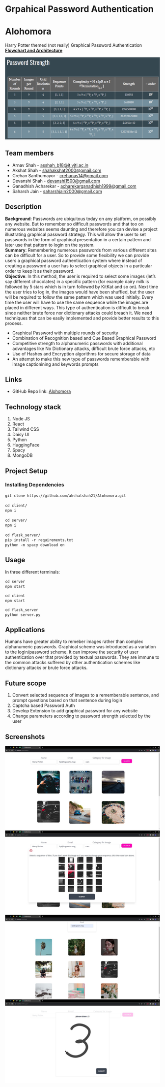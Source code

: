 # Grpahical Password Authentication

# Alohomora
Harry Potter themed (not really) Graphical Password Authentication  
**[Flowchart and Architecture](https://whimsical.com/getting-started-boards-LARZb8hL94L9b6R1s1JPb2)**

![password strength](assets/password_strength.png)

## Team members
* Arnav Shah - asshah_b18@it.vjti.ac.in
* Akshat Shah - shahakshat2000@gmail.com
* Crehan Santhumayor - crehanas14@gmail.com
* Devanshi Shah - devanshi1500@gmail.com
* Ganadhish Acharekar - acharekarganadhish1999@gmail.com
* Saharsh Jain - saharshjain2000@gmail.com


## Description
**Background**: Passwords are ubiquitous today on any platform, on possibly any website. But to remember so difficult passwords and that too on numerous websites seems daunting and therefore you can devise a project illustrating graphical password strategy. This will allow the user to set passwords in the form of graphical presentation in a certain pattern and later use that pattern to login on the system.   
**Summary**: Remembering numerous passwords from various different sites can be difficult for a user. So to provide some flexibility we can provide users a graphical password authentication system where instead of creating a password a user has to select graphical objects in a particular order to keep it as their password.   
**Objective**: In this method, the user is required to select some images (let’s say different chocolates) in a specific pattern (for example dairy milk is followed by 5 stars which is in turn followed by KitKat and so on). Next time the user tries to log in, the images would have been shuffled, but the user will be required to follow the same pattern which was used initially. Every time the user will have to use the same sequence while the images are placed in different ways. This type of authentication is difficult to break since neither brute force nor dictionary attacks could breach it. We need techniques that can be easily implemented and provide better results to this process.  

* Graphical Password with multiple rounds of security
* Combination of Recognition based and Cue Based Graphical Password
* Competitive strength to alphanumeric passwords with additional advantages like No Dictionary attacks, difficult brute force attacks, etc
* Use of Hashes and Encryption algorithms for secure storage of data
* An attempt to make this new type of passwords rememberable with image captionining and keywords prompts


## Links
* GitHub Repo link: [Alohomora](https://github.com/akshatshah21/Alohomora/)

## Technology stack

1. Node JS
2. React
3. Tailwind CSS
4. Daisy UI
5. Python
6. HuggingFace
7. Spacy
8. MongoDB

## Project Setup

### Installing Dependencies
```
git clone https://github.com/akshatshah21/Alohomora.git

cd client/
npm i

cd server/
npm i

cd flask_server/
pip install -r requirements.txt
python -m spacy download en
```

## Usage
In three different terminals:

```
cd server
npm start
```

```
cd client
npm start
```

```
cd flask_server
python server.py
```

## Applications
Humans have greater ability to remeber images rather than complex alphanumeric passwords. Graphical scheme was introduced as a variation to the login/password scheme. It can improve the security of user
authentication over that provided by textual passwords. They are immune to the common attacks suffered by other authentication schemes like dictionary attacks or brute force attacks.

## Future scope
1. Convert selected sequence of images to a rememberable sentence, and prompt questions based on that sentence during login
2. Captcha based Password Auth
3. Develop Extension to add graphical password for any website
4. Change parameters according to password strength selected by the user

## Screenshots

![register](assets/register.jpeg)
![grid_selection](assets/grid_selection.jpeg)
![login_round1](assets/login_round1.jpeg)
![graphical captcha](assets/graphical_captcha.jpeg)
